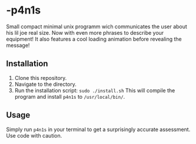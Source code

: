 # -p4n1s
Small compact minimal unix programm wich communicates the user about his lil joe real size. Now with even more phrases to describe your equipment! It also features a cool loading animation before revealing the message!

## Installation
1. Clone this repository.
2. Navigate to the directory.
3. Run the installation script: `sudo ./install.sh`
   This will compile the program and install `p4n1s` to `/usr/local/bin/`.

## Usage
Simply run `p4n1s` in your terminal to get a surprisingly accurate assessment.
Use code with caution.

